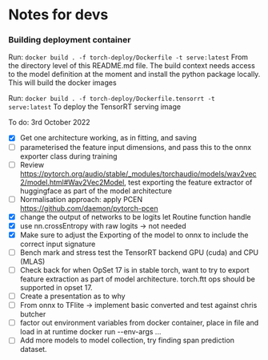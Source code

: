 # Notes for devs 


### Building deployment container
Run: 
`docker build . -f torch-deploy/Dockerfile -t serve:latest`
From the directory level of this README.md file. The build context needs access to the model definition at the moment and install the python package locally. 
This will build the docker images

Run:
`docker build . -f torch-deploy/Dockerfile.tensorrt -t serve:latest` 
To deploy the TensorRT serving image

To do:
3rd October 2022
- [x] Get one architecture working, as in fitting, and saving 
- [ ] parameterised the feature input dimensions, and pass this to the onnx
  exporter class during training
- [ ] Review https://pytorch.org/audio/stable/_modules/torchaudio/models/wav2vec2/model.html#Wav2Vec2Model, test exporting the feature extractor of huggingface as part of the model architecture
- [ ] Normalisation approach: apply PCEN https://github.com/daemon/pytorch-pcen
- [x] change the output of networks to be logits let Routine function handle 
- [x] use nn.crossEntropy with raw logits -> not needed 
- [x] Make sure to adjust the Exporting of the model to onnx to include the correct input signature 
- [ ] Bench mark and stress test the TensorRT backend GPU (cuda) and CPU (MLAS) 
- [ ] Check back for when OpSet 17 is in stable torch, want to try to export
  feature extraction as part of model architecture. torch.ftt ops should be
supported in opset 17. 
- [ ] Create a presentation as to why 
- [ ] From onnx to TFlite -> implement basic converted and test against chris
  butcher
- [ ] factor out environment variables from docker container, place in file and
  load in at runtime docker run --env-args ... 
- [ ] Add more models to model collection, try finding span prediction dataset.

